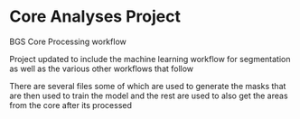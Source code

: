 # Core Analyses Project
BGS Core Processing workflow

Project updated to include the machine learning workflow for segmentation as well as the various other workflows that follow

There are several files some of which are used to generate the masks that are then used to train the model and the rest are used to also get the areas from the core after its processed
